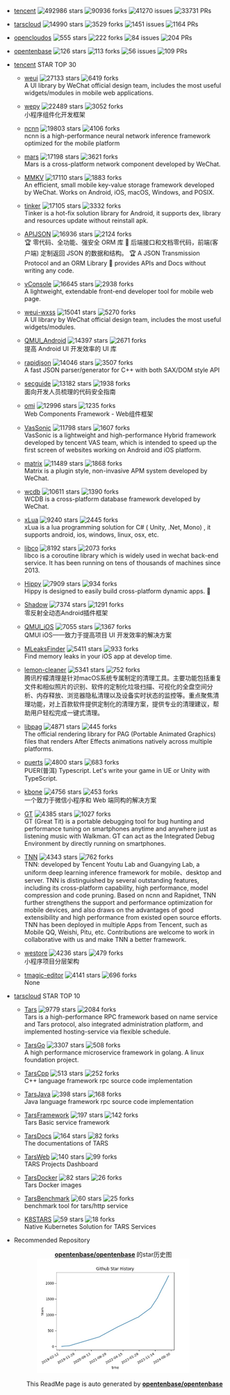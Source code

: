 
+ [tencent](https://github.com/tencent)
![492986 stars](https://img.shields.io/badge/Stars-492986-green)
![90936 forks](https://img.shields.io/badge/Forks-90936-green)
![41270 issues](https://img.shields.io/badge/Issues-41270-green)
![33731 PRs](https://img.shields.io/badge/PRs-33731-green)

+ [tarscloud](https://github.com/tarscloud)
![14990 stars](https://img.shields.io/badge/Stars-14990-green)
![3529 forks](https://img.shields.io/badge/Forks-3529-green)
![1451 issues](https://img.shields.io/badge/Issues-1451-green)
![1164 PRs](https://img.shields.io/badge/PRs-1164-green)

+ [opencloudos](https://github.com/opencloudos)
![555 stars](https://img.shields.io/badge/Stars-555-green)
![222 forks](https://img.shields.io/badge/Forks-222-green)
![84 issues](https://img.shields.io/badge/Issues-84-green)
![204 PRs](https://img.shields.io/badge/PRs-204-green)

+ [opentenbase](https://github.com/opentenbase)
![126 stars](https://img.shields.io/badge/Stars-126-green)
![113 forks](https://img.shields.io/badge/Forks-113-green)
![56 issues](https://img.shields.io/badge/Issues-56-green)
![109 PRs](https://img.shields.io/badge/PRs-109-green)



+ [tencent](https://github.com/tencent) STAR TOP 30
    
    + [weui](https://github.com/tencent/weui) 
    ![27133 stars](https://img.shields.io/badge/Stars-27133-green)
    ![6419 forks](https://img.shields.io/badge/Forks-6419-green)  
    A UI library by WeChat official design team, includes the most useful widgets/modules in mobile web applications.
    
    + [wepy](https://github.com/tencent/wepy) 
    ![22489 stars](https://img.shields.io/badge/Stars-22489-green)
    ![3052 forks](https://img.shields.io/badge/Forks-3052-green)  
    小程序组件化开发框架
    
    + [ncnn](https://github.com/tencent/ncnn) 
    ![19803 stars](https://img.shields.io/badge/Stars-19803-green)
    ![4106 forks](https://img.shields.io/badge/Forks-4106-green)  
    ncnn is a high-performance neural network inference framework optimized for the mobile platform
    
    + [mars](https://github.com/tencent/mars) 
    ![17198 stars](https://img.shields.io/badge/Stars-17198-green)
    ![3621 forks](https://img.shields.io/badge/Forks-3621-green)  
    Mars is a cross-platform network component  developed by WeChat.
    
    + [MMKV](https://github.com/tencent/MMKV) 
    ![17110 stars](https://img.shields.io/badge/Stars-17110-green)
    ![1883 forks](https://img.shields.io/badge/Forks-1883-green)  
    An efficient, small mobile key-value storage framework developed by WeChat. Works on Android, iOS, macOS, Windows, and POSIX.
    
    + [tinker](https://github.com/tencent/tinker) 
    ![17105 stars](https://img.shields.io/badge/Stars-17105-green)
    ![3332 forks](https://img.shields.io/badge/Forks-3332-green)  
    Tinker is a hot-fix solution library for Android, it supports dex, library and resources update without reinstall apk.
    
    + [APIJSON](https://github.com/tencent/APIJSON) 
    ![16936 stars](https://img.shields.io/badge/Stars-16936-green)
    ![2124 forks](https://img.shields.io/badge/Forks-2124-green)  
    🏆 零代码、全功能、强安全 ORM 库 🚀 后端接口和文档零代码，前端(客户端) 定制返回 JSON 的数据和结构。 🏆 A JSON Transmission Protocol and an ORM Library 🚀  provides APIs and Docs without writing any code.
    
    + [vConsole](https://github.com/tencent/vConsole) 
    ![16645 stars](https://img.shields.io/badge/Stars-16645-green)
    ![2938 forks](https://img.shields.io/badge/Forks-2938-green)  
    A lightweight, extendable front-end developer tool for mobile web page.
    
    + [weui-wxss](https://github.com/tencent/weui-wxss) 
    ![15041 stars](https://img.shields.io/badge/Stars-15041-green)
    ![5270 forks](https://img.shields.io/badge/Forks-5270-green)  
    A UI library by WeChat official design team, includes the most useful widgets/modules.
    
    + [QMUI_Android](https://github.com/tencent/QMUI_Android) 
    ![14397 stars](https://img.shields.io/badge/Stars-14397-green)
    ![2671 forks](https://img.shields.io/badge/Forks-2671-green)  
    提高 Android UI 开发效率的 UI 库
    
    + [rapidjson](https://github.com/tencent/rapidjson) 
    ![14046 stars](https://img.shields.io/badge/Stars-14046-green)
    ![3507 forks](https://img.shields.io/badge/Forks-3507-green)  
    A fast JSON parser/generator for C++ with both SAX/DOM style API
    
    + [secguide](https://github.com/tencent/secguide) 
    ![13182 stars](https://img.shields.io/badge/Stars-13182-green)
    ![1938 forks](https://img.shields.io/badge/Forks-1938-green)  
    面向开发人员梳理的代码安全指南
    
    + [omi](https://github.com/tencent/omi) 
    ![12996 stars](https://img.shields.io/badge/Stars-12996-green)
    ![1235 forks](https://img.shields.io/badge/Forks-1235-green)  
    Web Components Framework - Web组件框架
    
    + [VasSonic](https://github.com/tencent/VasSonic) 
    ![11798 stars](https://img.shields.io/badge/Stars-11798-green)
    ![1607 forks](https://img.shields.io/badge/Forks-1607-green)  
    VasSonic is a lightweight and high-performance Hybrid framework developed by tencent VAS team, which is intended to speed up the first screen of websites working on Android and iOS platform. 
    
    + [matrix](https://github.com/tencent/matrix) 
    ![11489 stars](https://img.shields.io/badge/Stars-11489-green)
    ![1868 forks](https://img.shields.io/badge/Forks-1868-green)  
    Matrix is a plugin style, non-invasive APM system developed by WeChat.
    
    + [wcdb](https://github.com/tencent/wcdb) 
    ![10611 stars](https://img.shields.io/badge/Stars-10611-green)
    ![1390 forks](https://img.shields.io/badge/Forks-1390-green)  
    WCDB is a cross-platform database framework developed by WeChat.
    
    + [xLua](https://github.com/tencent/xLua) 
    ![9240 stars](https://img.shields.io/badge/Stars-9240-green)
    ![2445 forks](https://img.shields.io/badge/Forks-2445-green)  
    xLua is a lua programming solution for  C# ( Unity, .Net, Mono) , it supports android, ios, windows, linux, osx, etc.
    
    + [libco](https://github.com/tencent/libco) 
    ![8192 stars](https://img.shields.io/badge/Stars-8192-green)
    ![2073 forks](https://img.shields.io/badge/Forks-2073-green)  
    libco is a coroutine library which is widely used in wechat  back-end service. It has been running on tens of thousands of machines since 2013.
    
    + [Hippy](https://github.com/tencent/Hippy) 
    ![7909 stars](https://img.shields.io/badge/Stars-7909-green)
    ![934 forks](https://img.shields.io/badge/Forks-934-green)  
    Hippy is designed to easily build cross-platform dynamic apps. 👏
    
    + [Shadow](https://github.com/tencent/Shadow) 
    ![7374 stars](https://img.shields.io/badge/Stars-7374-green)
    ![1291 forks](https://img.shields.io/badge/Forks-1291-green)  
    零反射全动态Android插件框架
    
    + [QMUI_iOS](https://github.com/tencent/QMUI_iOS) 
    ![7055 stars](https://img.shields.io/badge/Stars-7055-green)
    ![1367 forks](https://img.shields.io/badge/Forks-1367-green)  
    QMUI iOS——致力于提高项目 UI 开发效率的解决方案
    
    + [MLeaksFinder](https://github.com/tencent/MLeaksFinder) 
    ![5411 stars](https://img.shields.io/badge/Stars-5411-green)
    ![933 forks](https://img.shields.io/badge/Forks-933-green)  
    Find memory leaks in your iOS app at develop time.
    
    + [lemon-cleaner](https://github.com/tencent/lemon-cleaner) 
    ![5341 stars](https://img.shields.io/badge/Stars-5341-green)
    ![752 forks](https://img.shields.io/badge/Forks-752-green)  
    腾讯柠檬清理是针对macOS系统专属制定的清理工具。主要功能包括重复文件和相似照片的识别、软件的定制化垃圾扫描、可视化的全盘空间分析、内存释放、浏览器隐私清理以及设备实时状态的监控等。重点聚焦清理功能，对上百款软件提供定制化的清理方案，提供专业的清理建议，帮助用户轻松完成一键式清理。
    
    + [libpag](https://github.com/tencent/libpag) 
    ![4871 stars](https://img.shields.io/badge/Stars-4871-green)
    ![445 forks](https://img.shields.io/badge/Forks-445-green)  
    The official rendering library for PAG (Portable Animated Graphics) files that renders After Effects animations natively across multiple platforms.
    
    + [puerts](https://github.com/tencent/puerts) 
    ![4800 stars](https://img.shields.io/badge/Stars-4800-green)
    ![683 forks](https://img.shields.io/badge/Forks-683-green)  
    PUER(普洱) Typescript. Let's write your game in UE or Unity with TypeScript.
    
    + [kbone](https://github.com/tencent/kbone) 
    ![4756 stars](https://img.shields.io/badge/Stars-4756-green)
    ![453 forks](https://img.shields.io/badge/Forks-453-green)  
    一个致力于微信小程序和 Web 端同构的解决方案
    
    + [GT](https://github.com/tencent/GT) 
    ![4385 stars](https://img.shields.io/badge/Stars-4385-green)
    ![1027 forks](https://img.shields.io/badge/Forks-1027-green)  
    GT (Great Tit) is a portable debugging tool for bug hunting and performance tuning on smartphones anytime and anywhere just as listening music with Walkman. GT can act as the Integrated Debug Environment by directly running on smartphones.
    
    + [TNN](https://github.com/tencent/TNN) 
    ![4343 stars](https://img.shields.io/badge/Stars-4343-green)
    ![762 forks](https://img.shields.io/badge/Forks-762-green)  
    TNN: developed by Tencent Youtu Lab and Guangying Lab, a uniform deep learning inference framework for mobile、desktop and server. TNN is distinguished by several outstanding features, including its cross-platform capability, high performance, model compression and code pruning. Based on ncnn and Rapidnet, TNN further strengthens the support and performance optimization for mobile devices, and also draws on the advantages of good extensibility and high performance from existed open source efforts. TNN has been deployed in multiple Apps from Tencent, such as Mobile QQ, Weishi, Pitu, etc. Contributions are welcome to work in collaborative with us and make TNN a better framework. 
    
    + [westore](https://github.com/tencent/westore) 
    ![4236 stars](https://img.shields.io/badge/Stars-4236-green)
    ![479 forks](https://img.shields.io/badge/Forks-479-green)  
    小程序项目分层架构
    
    + [tmagic-editor](https://github.com/tencent/tmagic-editor) 
    ![4141 stars](https://img.shields.io/badge/Stars-4141-green)
    ![696 forks](https://img.shields.io/badge/Forks-696-green)  
    None
    

+ [tarscloud](https://github.com/tarscloud) STAR TOP 10
    
    + [Tars](https://github.com/tarscloud/Tars) 
    ![9779 stars](https://img.shields.io/badge/Stars-9779-green)
    ![2084 forks](https://img.shields.io/badge/Forks-2084-green)  
    Tars is a high-performance RPC framework based on name service and Tars protocol, also integrated administration platform, and implemented hosting-service via flexible schedule.
    
    + [TarsGo](https://github.com/tarscloud/TarsGo) 
    ![3307 stars](https://img.shields.io/badge/Stars-3307-green)
    ![508 forks](https://img.shields.io/badge/Forks-508-green)  
    A  high performance microservice  framework  in golang. A linux foundation project.
    
    + [TarsCpp](https://github.com/tarscloud/TarsCpp) 
    ![513 stars](https://img.shields.io/badge/Stars-513-green)
    ![252 forks](https://img.shields.io/badge/Forks-252-green)  
    C++ language framework rpc source code implementation
    
    + [TarsJava](https://github.com/tarscloud/TarsJava) 
    ![398 stars](https://img.shields.io/badge/Stars-398-green)
    ![168 forks](https://img.shields.io/badge/Forks-168-green)  
    Java language framework rpc source code implementation
    
    + [TarsFramework](https://github.com/tarscloud/TarsFramework) 
    ![197 stars](https://img.shields.io/badge/Stars-197-green)
    ![142 forks](https://img.shields.io/badge/Forks-142-green)  
    Tars Basic service framework
    
    + [TarsDocs](https://github.com/tarscloud/TarsDocs) 
    ![164 stars](https://img.shields.io/badge/Stars-164-green)
    ![82 forks](https://img.shields.io/badge/Forks-82-green)  
    The documentations of TARS
    
    + [TarsWeb](https://github.com/tarscloud/TarsWeb) 
    ![140 stars](https://img.shields.io/badge/Stars-140-green)
    ![99 forks](https://img.shields.io/badge/Forks-99-green)  
    TARS Projects Dashboard
    
    + [TarsDocker](https://github.com/tarscloud/TarsDocker) 
    ![82 stars](https://img.shields.io/badge/Stars-82-green)
    ![26 forks](https://img.shields.io/badge/Forks-26-green)  
    Tars Docker  images
    
    + [TarsBenchmark](https://github.com/tarscloud/TarsBenchmark) 
    ![60 stars](https://img.shields.io/badge/Stars-60-green)
    ![25 forks](https://img.shields.io/badge/Forks-25-green)  
    benchmark tool for tars/http service
    
    + [K8STARS](https://github.com/tarscloud/K8STARS) 
    ![59 stars](https://img.shields.io/badge/Stars-59-green)
    ![18 forks](https://img.shields.io/badge/Forks-18-green)  
    Native Kubernetes  Solution for TARS Services
    


+ Recommended Repository  
<p align="center">
      <strong>
        <a href="https://github.com/opentenbase/opentenbase" target="_blank">opentenbase/opentenbase</a>
      </strong>  的star历史图
  <br>
  <img src="https://raw.githubusercontent.com/ButterAndButterfly/GithubTools/master/data/stars_history.jpg" width="350px"></img>    
</p>

<p align="right">
      This ReadMe page is auto generated by 
      <strong>
        <a href="https://github.com/opentenbase/opentenbase" target="_blank">opentenbase/opentenbase</a><br>
      </strong>   
</p>